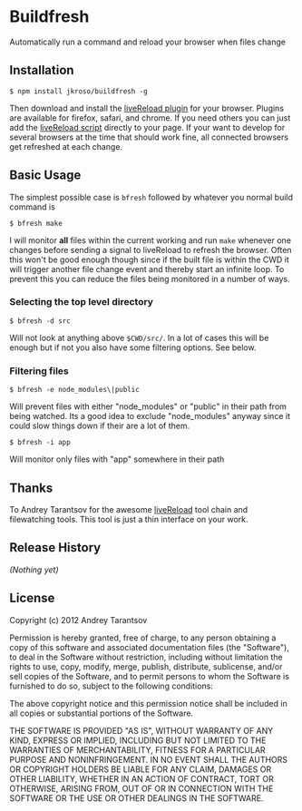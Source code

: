 # Buildfresh

Automatically run a command and reload your browser when files change

## Installation

	$ npm install jkroso/buildfresh -g

Then download and install the [liveReload plugin](http://feedback.livereload.com/knowledgebase/articles/86242-how-do-i-install-and-use-the-browser-extensions-) for your browser. Plugins are available for firefox, safari, and chrome. If you need others you can just add the [liveReload script](livereload.js) directly to your page. If your want to develop for several browsers at the time that should work fine, all connected browsers get refreshed at each change.

## Basic Usage

The simplest possible case is `bfresh` followed by whatever you normal build command is

	$ bfresh make

I will monitor __all__ files within the current working and run `make` whenever one changes before sending a signal to liveReload to refresh the browser. Often this won't be good enough though since if the built file is within the CWD it will trigger another file change event and thereby start an infinite loop. To prevent this you can reduce the files being monitored in a number of ways. 

### Selecting the top level directory

	$ bfresh -d src

Will not look at anything above `$CWD/src/`. In a lot of cases this will be enough but if not you also have some filtering options. See below.

### Filtering files

	$ bfresh -e node_modules\|public

Will prevent files with either "node_modules" or "public" in their path from being watched. Its a good idea to exclude "node_modules" anyway since it could slow things down if their are a lot of them.

	$ bfresh -i app

Will monitor only files with "app" somewhere in their path

## Thanks 
To Andrey Tarantsov for the awesome [liveReload](http://livereload.com/) tool chain and filewatching tools. This tool is just a thin interface on your work.

## Release History
_(Nothing yet)_

## License
Copyright (c) 2012 Andrey Tarantsov

Permission is hereby granted, free of charge, to any person
obtaining a copy of this software and associated documentation
files (the "Software"), to deal in the Software without
restriction, including without limitation the rights to use,
copy, modify, merge, publish, distribute, sublicense, and/or sell
copies of the Software, and to permit persons to whom the
Software is furnished to do so, subject to the following
conditions:

The above copyright notice and this permission notice shall be
included in all copies or substantial portions of the Software.

THE SOFTWARE IS PROVIDED "AS IS", WITHOUT WARRANTY OF ANY KIND,
EXPRESS OR IMPLIED, INCLUDING BUT NOT LIMITED TO THE WARRANTIES
OF MERCHANTABILITY, FITNESS FOR A PARTICULAR PURPOSE AND
NONINFRINGEMENT. IN NO EVENT SHALL THE AUTHORS OR COPYRIGHT
HOLDERS BE LIABLE FOR ANY CLAIM, DAMAGES OR OTHER LIABILITY,
WHETHER IN AN ACTION OF CONTRACT, TORT OR OTHERWISE, ARISING
FROM, OUT OF OR IN CONNECTION WITH THE SOFTWARE OR THE USE OR
OTHER DEALINGS IN THE SOFTWARE.

